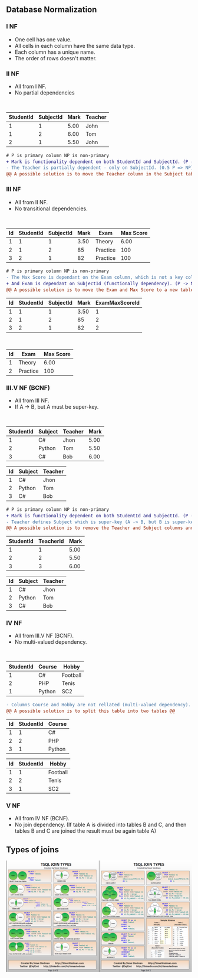 ## Database Normalization

### I NF
- One cell has one value.
- All cells in each column have the same data type.
- Each column has a unique name.
- The order of rows doesn't matter.
    
### II NF
- All from I NF.
- No partial dependencies
  
<br />

| StudentId | SubjectId | Mark | Teacher |
|-----------|-----------|------|---------|
|     1     |     1     | 5.00 |  John   |  
|     1     |     2     | 6.00 |  Tom    |  
|     2     |     1     | 5.50 |  John   |  
     
```diff 
# P is primary column NP is non-primary
+ Mark is functionality dependent on both StudentId and SubjectId. (P -> NP)
- The Teacher is partially dependent - only on SubjectId. (0.5 P => NP)
@@ A possible solution is to move the Teacher column in the Subject table. @@
```

### III NF
- All from II NF.
- No transitional dependencies.

<br />    

| Id | StudentId | SubjectId | Mark |   Exam   | Max Score |
|----|-----------|-----------|------|----------|-----------|
| 1  |     1     |     1     | 3.50 |  Theory  |   6.00    |
| 2  |     1     |     2     |  85  | Practice |    100    |
| 3  |     2     |     1     |  82  | Practice |    100    |


```diff 
# P is primary column NP is non-primary
- The Max Score is dependant on the Exam column, which is not a key column (transitional dependency). (A -> B, B -> C => A -> C) (NP -> NP)
+ And Exam is dependant on SubjectId (functionally dependency). (P -> NP)
@@ A possible solution is to move the Exam and Max Score to a new table and add a column with a foreign key pointing to the new table. @@
```

| Id | StudentId | SubjectId | Mark | ExamMaxScoreId |
|----|-----------|-----------|------|----------------|
| 1  |     1     |     1     | 3.50 |       1        |
| 2  |     1     |     2     |  85  |       2        |
| 3  |     2     |     1     |  82  |       2        |

<br />

| Id |   Exam   | Max Score |
|----|----------|-----------|
| 1  |  Theory  |   6.00    |
| 2  | Practice |    100    |

### III.V NF (BCNF)
- All from III NF.
- If A -> B, but A must be super-key.

<br />
    
| StudentId |  Subject  |  Teacher  |  Mark  |
|-----------|-----------|-----------|--------|
|     1     |     C#    |   Jhon    |  5.00  |
|     2     |   Python  |    Tom    |  5.50  |
|     3     |     C#    |    Bob    |  6.00  |


| Id |  Subject  |  Teacher  |
|----|-----------|-----------|
| 1  |     C#    |   Jhon    |
| 2  |   Python  |    Tom    |
| 3  |     C#    |    Bob    |

```diff 
# P is primary column NP is non-primary
+ Mark is functionality dependent on both StudentId and SubjectId. (P -> NP)
- Teacher defines Subject which is super-key (A -> B, but B is super-key) (NP -> P)
@@ A possible solution is to remove the Teacher and Subject columns and to point to Teacher table @@
```

| StudentId |  TeacherId  |  Mark  |
|-----------|-------------|--------|
|     1     |      1      |  5.00  |
|     2     |      2      |  5.50  |
|     3     |      3      |  6.00  |


| Id |  Subject  |  Teacher  |
|----|-----------|-----------|
| 1  |     C#    |   Jhon    |
| 2  |   Python  |    Tom    |
| 3  |     C#    |    Bob    |

### IV NF
- All from III.V NF (BCNF).
- No multi-valued dependency.

<br />

| StudentId |  Course  |  Hobby   |
|-----------|----------|----------|
|     1     |    C#    | Football |
|     2     |    PHP   |  Tenis   |
|     1     |  Python  |   SC2    |

```diff 
- Columns Course and Hobby are not rellated (multi-valued dependency).
@@ A possible solution is to split this table into two tables @@
```

| Id | StudentId |  Course  |
|----|-----------|----------|
| 1  |     1     |    C#    |
| 2  |     2     |    PHP   |
| 3  |     1     |  Python  |

   
| Id | StudentId |  Hobby   |
|----|-----------|----------|
| 1  |     1     | Football |
| 2  |     2     |  Tenis   |
| 3  |     1     |   SC2    |


### V NF
- All from IV NF (BCNF).
- No join dependency. (If table A is divided into tables B and C, and then tables B and C are joined the result must be again table A)


## Types of joins

![Types of Joins](T-SQL%20Joins.png "Types of Joins")
